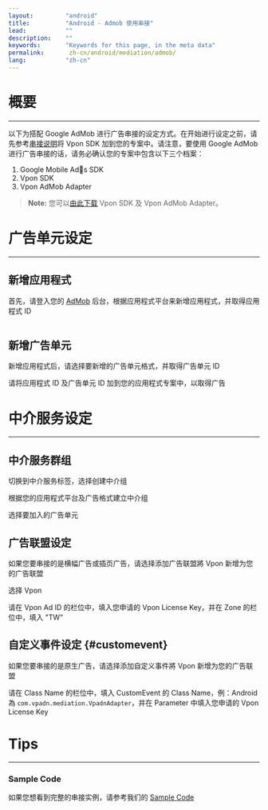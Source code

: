```yaml
---
layout:         "android"
title:          "Android - Admob 使用串接"
lead:           ""
description:    ""
keywords:       "Keywords for this page, in the meta data"
permalink:       zh-cn/android/mediation/admob/
lang:           "zh-cn"
---
```

# 概要
---
以下为搭配 Google AdMob 进行广告串接的设定方式。在开始进行设定之前，请先参考[串接说明]将 Vpon SDK 加到您的专案中。请注意，要使用 Google AdMob 进行广告串接的话，请务必确认您的专案中包含以下三个档案：

1. Google Mobile Ads SDK
2. Vpon SDK
3. Vpon AdMob Adapter

>**Note:** 您可以[由此下载][2] Vpon SDK 及 Vpon AdMob Adapter。


# 广告单元设定
---

## 新增应用程式
首先，请登入您的 [AdMob][1] 后台，根据应用程式平台来新增应用程式，并取得应用程式 ID

<img src="{{site.imgurl}}/AdMob_012.png" alt="" class=""/>

## 新增广告单元
新增应用程式后，请选择要新增的广告单元格式，并取得广告单元 ID
<img src="{{site.imgurl}}/AdMob_013.png" alt="" class=""/>

请将应用程式 ID 及广告单元 ID 加到您的应用程式专案中，以取得广告

# 中介服务设定
---

## 中介服务群组
切换到中介服务标签，选择创建中介组
<img src="{{site.imgurl}}/AdMob_014.png" alt="" class=""/>

根据您的应用程式平台及广告格式建立中介组
<img src="{{site.imgurl}}/AdMob_015.png" alt="" class=""/>

选择要加入的广告单元
<img src="{{site.imgurl}}/AdMob_016.png" alt="" class=""/>
<img src="{{site.imgurl}}/AdMob_017.png" alt="" class=""/>

## 广告联盟设定
如果您要串接的是横幅广告或插页广告，请选择添加广告联盟將 Vpon 新增为您的广告联盟
<img src="{{site.imgurl}}/AdMob_018.png" alt="" class=""/>

选择 Vpon
<img src="{{site.imgurl}}/AdMob_019.png" alt="" class=""/>

请在 Vpon Ad ID 的栏位中，填入您申请的 Vpon License Key，并在 Zone 的栏位中，填入 "TW"
<img src="{{site.imgurl}}/AdMob_020.png" alt="" class=""/>


## 自定义事件设定 {#customevent}
如果您要串接的是原生广告，请选择添加自定义事件將 Vpon 新增为您的广告联盟
<img src="{{site.imgurl}}/AdMob_021.png" alt="" class=""/>

请在 Class Name 的栏位中，填入 CustomEvent 的 Class Name，例：Android 為 `com.vpadn.mediation.VpadnAdapter`，并在 Parameter 中填入您申请的 Vpon License Key
<img src="{{site.imgurl}}/AdMob_022.png" alt="" class=""/>


# Tips
---

### Sample Code
如果您想看到完整的串接实例，请参考我们的 [Sample Code]


[串接说明]:http://wiki.vpon.com/zh-cn/android/integration-guide/
[1]:https://apps.admob.com
[Sample Code]: {{site.baseurl}}/zh-cn/android/download
[2]: {{site.baseurl}}/zh-tw/android/download